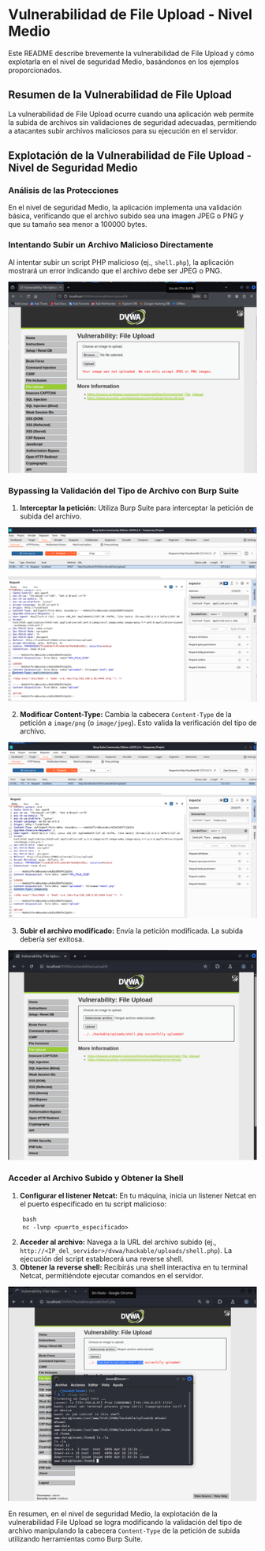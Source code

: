 # Vulnerabilidad de File Upload - Nivel Medio

Este README describe brevemente la vulnerabilidad de File Upload y cómo explotarla en el nivel de seguridad Medio, basándonos en los ejemplos proporcionados.

## Resumen de la Vulnerabilidad de File Upload

La vulnerabilidad de File Upload ocurre cuando una aplicación web permite la subida de archivos sin validaciones de seguridad adecuadas, permitiendo a atacantes subir archivos maliciosos para su ejecución en el servidor.

## Explotación de la Vulnerabilidad de File Upload - Nivel de Seguridad Medio

### Análisis de las Protecciones

En el nivel de seguridad Medio, la aplicación implementa una validación básica, verificando que el archivo subido sea una imagen JPEG o PNG y que su tamaño sea menor a 100000 bytes.

### Intentando Subir un Archivo Malicioso Directamente

Al intentar subir un script PHP malicioso (ej., `shell.php`), la aplicación mostrará un error indicando que el archivo debe ser JPEG o PNG.

![imagen 1 de la vulnerabilidad file upload media](../../assets/FileUploadMedium01.png)

### Bypassing la Validación del Tipo de Archivo con Burp Suite

1.  **Interceptar la petición:** Utiliza Burp Suite para interceptar la petición de subida del archivo.

![imagen 2 de la vulnerabilidad file upload media](../../assets/FileUploadMedium02.png)

2.  **Modificar Content-Type:** Cambia la cabecera `Content-Type` de la petición a `image/png` (o `image/jpeg`). Esto valida la verificación del tipo de archivo.

![imagen 3 de la vulnerabilidad file upload media](../../assets/FileUploadMedium03.png)

3.  **Subir el archivo modificado:** Envía la petición modificada. La subida debería ser exitosa.

![imagen 4 de la vulnerabilidad file upload media](../../assets/FileUploadMedium04.png)

### Acceder al Archivo Subido y Obtener la Shell

1.  **Configurar el listener Netcat:** En tu máquina, inicia un listener Netcat en el puerto especificado en tu script malicioso:
```
    bash
    nc -lvnp <puerto_especificado>
```
2.  **Acceder al archivo:** Navega a la URL del archivo subido (ej., `http://<IP_del_servidor>/dvwa/hackable/uploads/shell.php`). La ejecución del script establecerá una reverse shell.
3.  **Obtener la reverse shell:** Recibirás una shell interactiva en tu terminal Netcat, permitiéndote ejecutar comandos en el servidor.

![imagen 5 de la vulnerabilidad file upload media](../../assets/FileUploadMedium05.png)

En resumen, en el nivel de seguridad Medio, la explotación de la vulnerabilidad File Upload se logra modificando la validación del tipo de archivo manipulando la cabecera `Content-Type` de la petición de subida utilizando herramientas como Burp Suite.
